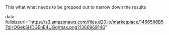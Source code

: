 This what what needs to be grepped out to narrow down the results

data-fullsizeurl="https://s3.amazonaws.com/files.d20.io/marketplace/14665/l6B57dHOGekSHDGEnE4UGg/max.png?1366969146"